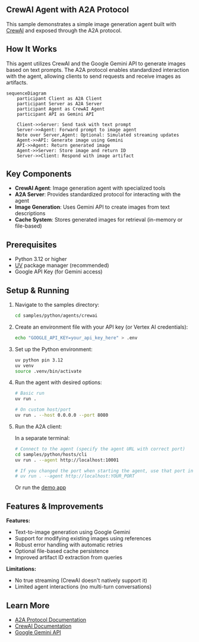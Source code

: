 ## CrewAI Agent with A2A Protocol

This sample demonstrates a simple image generation agent built with [CrewAI](https://www.crewai.com/open-source) and exposed through the A2A protocol.

## How It Works

This agent utilizes CrewAI and the Google Gemini API to generate images based on text prompts. The A2A protocol enables standardized interaction with the agent, allowing clients to send requests and receive images as artifacts.

```mermaid
sequenceDiagram
    participant Client as A2A Client
    participant Server as A2A Server
    participant Agent as CrewAI Agent
    participant API as Gemini API

    Client->>Server: Send task with text prompt
    Server->>Agent: Forward prompt to image agent
    Note over Server,Agent: Optional: Simulated streaming updates
    Agent->>API: Generate image using Gemini
    API->>Agent: Return generated image
    Agent->>Server: Store image and return ID
    Server->>Client: Respond with image artifact
```

## Key Components

- **CrewAI Agent**: Image generation agent with specialized tools
- **A2A Server**: Provides standardized protocol for interacting with the agent
- **Image Generation**: Uses Gemini API to create images from text descriptions
- **Cache System**: Stores generated images for retrieval (in-memory or file-based)

## Prerequisites

- Python 3.12 or higher
- [UV](https://docs.astral.sh/uv/) package manager (recommended)
- Google API Key (for Gemini access)

## Setup & Running

1. Navigate to the samples directory:

   ```bash
   cd samples/python/agents/crewai
   ```

2. Create an environment file with your API key (or Vertex AI credentials):

   ```bash
   echo "GOOGLE_API_KEY=your_api_key_here" > .env
   ```

3. Set up the Python environment:

   ```bash
   uv python pin 3.12
   uv venv
   source .venv/bin/activate
   ```

4. Run the agent with desired options:

   ```bash
   # Basic run
   uv run .

   # On custom host/port
   uv run . --host 0.0.0.0 --port 8080
   ```

5. Run the A2A client:

   In a separate terminal:
   ```bash
   # Connect to the agent (specify the agent URL with correct port)
   cd samples/python/hosts/cli   
   uv run . --agent http://localhost:10001
   
   # If you changed the port when starting the agent, use that port instead
   # uv run . --agent http://localhost:YOUR_PORT
   ```

   Or run the [demo app](/A2A/A2A/demo/README.md)

## Features & Improvements

**Features:**

- Text-to-image generation using Google Gemini
- Support for modifying existing images using references
- Robust error handling with automatic retries
- Optional file-based cache persistence
- Improved artifact ID extraction from queries

**Limitations:**

- No true streaming (CrewAI doesn't natively support it)
- Limited agent interactions (no multi-turn conversations)

## Learn More

- [A2A Protocol Documentation](https://google.github.io/A2A/#/documentation)
- [CrewAI Documentation](https://docs.crewai.com/introduction)
- [Google Gemini API](https://ai.google.dev/gemini-api)
